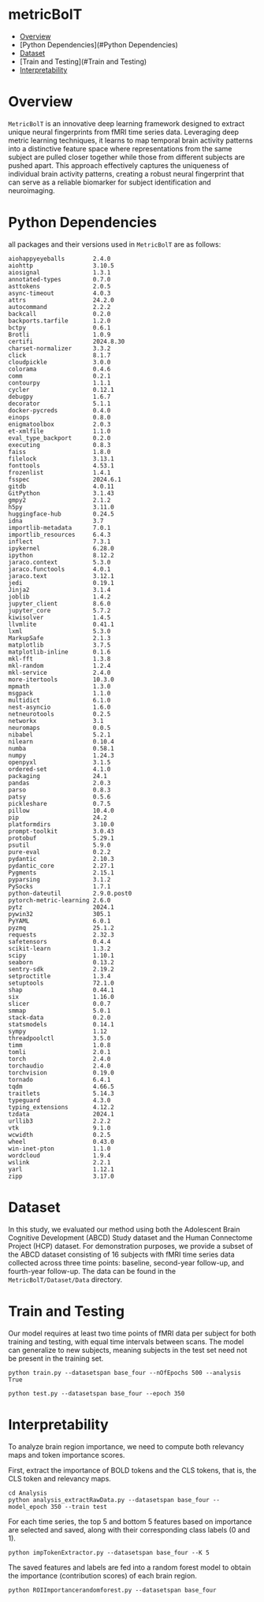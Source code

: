 # metricBolT
- [Overview](#overview)
- [Python Dependencies](#Python Dependencies)
- [Dataset](#Dataset)
- [Train and Testing](#Train and Testing)
- [Interpretability ](Interpretability)

# Overview

``MetricBolT`` is an innovative deep learning framework designed to extract unique neural fingerprints from fMRI time series data. Leveraging deep metric learning techniques, it learns to map temporal brain activity patterns into a distinctive feature space where representations from the same subject are pulled closer together while those from different subjects are pushed apart. This approach effectively captures the uniqueness of individual brain activity patterns, creating a robust neural fingerprint that can serve as a reliable biomarker for subject identification and neuroimaging.



# Python Dependencies

all packages and their versions used in `MetricBolT` are as follows:

```
aiohappyeyeballs        2.4.0
aiohttp                 3.10.5
aiosignal               1.3.1
annotated-types         0.7.0
asttokens               2.0.5
async-timeout           4.0.3
attrs                   24.2.0
autocommand             2.2.2
backcall                0.2.0
backports.tarfile       1.2.0
bctpy                   0.6.1
Brotli                  1.0.9
certifi                 2024.8.30
charset-normalizer      3.3.2
click                   8.1.7
cloudpickle             3.0.0
colorama                0.4.6
comm                    0.2.1
contourpy               1.1.1
cycler                  0.12.1
debugpy                 1.6.7
decorator               5.1.1
docker-pycreds          0.4.0
einops                  0.8.0
enigmatoolbox           2.0.3
et-xmlfile              1.1.0
eval_type_backport      0.2.0
executing               0.8.3
faiss                   1.8.0
filelock                3.13.1
fonttools               4.53.1
frozenlist              1.4.1
fsspec                  2024.6.1
gitdb                   4.0.11
GitPython               3.1.43
gmpy2                   2.1.2
h5py                    3.11.0
huggingface-hub         0.24.5
idna                    3.7
importlib-metadata      7.0.1
importlib_resources     6.4.3
inflect                 7.3.1
ipykernel               6.28.0
ipython                 8.12.2
jaraco.context          5.3.0
jaraco.functools        4.0.1
jaraco.text             3.12.1
jedi                    0.19.1
Jinja2                  3.1.4
joblib                  1.4.2
jupyter_client          8.6.0
jupyter_core            5.7.2
kiwisolver              1.4.5
llvmlite                0.41.1
lxml                    5.3.0
MarkupSafe              2.1.3
matplotlib              3.7.5
matplotlib-inline       0.1.6
mkl-fft                 1.3.8
mkl-random              1.2.4
mkl-service             2.4.0
more-itertools          10.3.0
mpmath                  1.3.0
msgpack                 1.1.0
multidict               6.1.0
nest-asyncio            1.6.0
netneurotools           0.2.5
networkx                3.1
neuromaps               0.0.5
nibabel                 5.2.1
nilearn                 0.10.4
numba                   0.58.1
numpy                   1.24.3
openpyxl                3.1.5
ordered-set             4.1.0
packaging               24.1
pandas                  2.0.3
parso                   0.8.3
patsy                   0.5.6
pickleshare             0.7.5
pillow                  10.4.0
pip                     24.2
platformdirs            3.10.0
prompt-toolkit          3.0.43
protobuf                5.29.1
psutil                  5.9.0
pure-eval               0.2.2
pydantic                2.10.3
pydantic_core           2.27.1
Pygments                2.15.1
pyparsing               3.1.2
PySocks                 1.7.1
python-dateutil         2.9.0.post0
pytorch-metric-learning 2.6.0
pytz                    2024.1
pywin32                 305.1
PyYAML                  6.0.1
pyzmq                   25.1.2
requests                2.32.3
safetensors             0.4.4
scikit-learn            1.3.2
scipy                   1.10.1
seaborn                 0.13.2
sentry-sdk              2.19.2
setproctitle            1.3.4
setuptools              72.1.0
shap                    0.44.1
six                     1.16.0
slicer                  0.0.7
smmap                   5.0.1
stack-data              0.2.0
statsmodels             0.14.1
sympy                   1.12
threadpoolctl           3.5.0
timm                    1.0.8
tomli                   2.0.1
torch                   2.4.0
torchaudio              2.4.0
torchvision             0.19.0
tornado                 6.4.1
tqdm                    4.66.5
traitlets               5.14.3
typeguard               4.3.0
typing_extensions       4.12.2
tzdata                  2024.1
urllib3                 2.2.2
vtk                     9.1.0
wcwidth                 0.2.5
wheel                   0.43.0
win-inet-pton           1.1.0
wordcloud               1.9.4
wslink                  2.2.1
yarl                    1.12.1
zipp                    3.17.0
```

# Dataset

In this study, we evaluated our method using both the Adolescent Brain Cognitive Development (ABCD) Study dataset and the Human Connectome Project (HCP) dataset. For demonstration purposes, we provide a subset of the ABCD dataset consisting of 16 subjects with fMRI time series data collected across three time points: baseline, second-year follow-up, and fourth-year follow-up. The data can be found in the `MetricBolT/Dataset/Data` directory.

# Train and Testing

Our model requires at least two time points of fMRI data per subject for both training and testing, with equal time intervals between scans. The model can generalize to new subjects, meaning subjects in the test set need not be present in the training set.

```
python train.py --datasetspan base_four --nOfEpochs 500 --analysis True
```

```
python test.py --datasetspan base_four --epoch 350
```



# Interpretability 

To analyze brain region importance, we need to compute both relevancy maps and token importance scores.

First, extract the importance of BOLD tokens and the CLS tokens, that is, the CLS token and relevancy maps.

```
cd Analysis
python analysis_extractRawData.py --datasetspan base_four --model_epoch 350 --train test 
```

For each time series, the top 5 and bottom 5 features based on importance are selected and saved, along with their corresponding class labels (0 and 1).

```
python impTokenExtractor.py --datasetspan base_four --K 5 
```

The saved features and labels are fed into a random forest model to obtain the importance (contribution scores) of each brain region.

```
python ROIImportancerandomforest.py --datasetspan base_four
```





